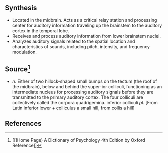 ## Synthesis
- Located in the midbrain. Acts as a critical relay station and processing center for auditory information traveling up the brainstem to the auditory cortex in the temporal lobe.
- Receives and process auditory information from lower brainstem nuclei.
- Analyzes auditory signals related to the spatial location and characteristics of sounds, including pitch, intensity, and frequency modulation. 
## Source[^1]
- $n$. Either of two hillock-shaped small bumps on the tectum (the roof of the midbrain), below and behind the super-ior colliculi, functioning as an intermediate nucleus for processing auditory signals before they are transmitted to the primary auditory cortex. The four colliculi are collectively called the corpora quadrigemina. inferior colliculi $p l$. \[From Latin inferior lower + colliculus a small hill, from collis a hill]
## References

[^1]: [[(Home Page) A Dictionary of Psychology 4th Edition by Oxford Reference]]